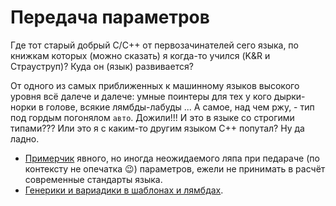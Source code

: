 # Передача параметров
Где тот старый добрый C/C++ от первозачинателей сего языка, по книжкам которых (можно сказать) я когда-то учился (K&R и Страуструп)? Куда он (язык) развивается?

От одного из самых приближенных к машинному языков высокого уровня всё далече и далече: умные поинтеры для тех у кого дырки-норки в голове, всякие лямбды-лабуды ...
А самое, над чем ржу, - тип под гордым погонялом `авто`. Дожили!!! И это в языке со строгими типами??? Или это я с каким-то другим языком C++ попутал? Ну да ладно.

- [Примерчик](params-jokes) явного, но иногда неожидаемого ляпа при педараче (по контексту не опечатка :wink:) параметров, ежели не принимать в расчёт современные стандарты языка.
- [Генерики и вариадики в шаблонах и лямбдах](packing).

